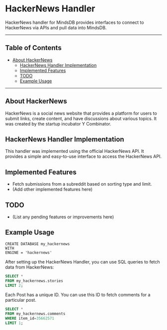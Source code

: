 # HackerNews Handler

HackerNews handler for MindsDB provides interfaces to connect to HackerNews via APIs and pull data into MindsDB.

---

## Table of Contents

- [About HackerNews](#about-hackernews)
  - [HackerNews Handler Implementation](#hackernews-handler-implementation)
  - [Implemented Features](#implemented-features)
  - [TODO](#todo)
  - [Example Usage](#example-usage)
---
## About HackerNews

HackerNews is a social news website that provides a platform for users to submit links, create content, and have discussions about various topics. It was created by the startup incubator Y Combinator.

## HackerNews Handler Implementation

This handler was implemented using the official HackerNews API. It provides a simple and easy-to-use interface to access the HackerNews API.


## Implemented Features

- Fetch submissions from a subreddit based on sorting type and limit.
- (Add other implemented features here)

## TODO

- (List any pending features or improvements here)

## Example Usage
```
CREATE DATABASE my_hackernews
WITH 
ENGINE = 'hackernews'
```

After setting up the HackerNews Handler, you can use SQL queries to fetch data from HackerNews:

```sql
SELECT *
FROM my_hackernews.stories
LIMIT 2;
```

Each Post has a unique ID. You can use this ID to fetch comments for a particular post.

```sql
SELECT *
FROM my_hackernews.comments
WHERE item_id=35662571
LIMIT 1;
```